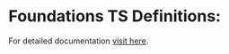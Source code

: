 # Foundations TS Definitions:

For detailed documentation [visit here](https://wmcvay.gitbook.io/reapit-foundations/open-source/packages/foundations-ts-defintions).